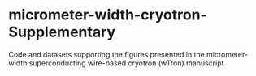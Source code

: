 # micrometer-width-cryotron-Supplementary
Code and datasets supporting the figures presented in the micrometer-width superconducting wire-based cryotron (wTron) manuscript
